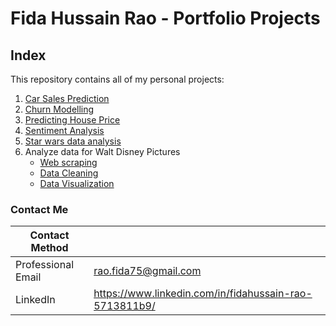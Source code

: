# Fida Hussain Rao - Portfolio Projects
## Index
This repository contains all of my personal projects:
1. [Car Sales Prediction](https://github.com/raofida75/PersonalProjects/blob/main/Car%20Sales%20Prediction/Car%20Sales%20Prediction.ipynb)
2. [Churn Modelling](https://github.com/raofida75/PersonalProjects/blob/main/Churn%20Modelling/Churn%20Modelling%20Project.ipynb)
3. [Predicting House Price](https://github.com/raofida75/PersonalProjects/blob/main/Advanced%20House%20Price%20Prediction/House%20Price%20Prediction1.ipynb)
4. [Sentiment Analysis](https://github.com/raofida75/PersonalProjects/blob/main/Sentiment%20Analysis%20Project/Sentiment%20Analysis.ipynb)
5. [Star wars data analysis](https://github.com/raofida75/PersonalProjects/blob/main/Star-wars-survey-data/Star%20wars%20survey.ipynb)
6. Analyze data for Walt Disney Pictures
    - [Web scraping](https://github.com/raofida75/PersonalProjects/blob/main/Web%20Scraping%20and%20Analyzing%20movie%20data/Web%20scraping.ipynb)  
    - [Data Cleaning](https://github.com/raofida75/PersonalProjects/blob/main/Web%20Scraping%20and%20Analyzing%20movie%20data/Data%20Cleaning.ipynb)
    - [Data Visualization](https://github.com/raofida75/PersonalProjects/blob/main/Web%20Scraping%20and%20Analyzing%20movie%20data/Data%20Visualization.ipynb)

### Contact Me

| Contact Method |  |
| --- | --- |
| Professional Email | rao.fida75@gmail.com |
| LinkedIn | https://www.linkedin.com/in/fidahussain-rao-5713811b9/ |
